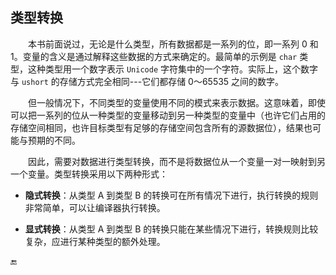 ## 类型转换

&emsp;&emsp;本书前面说过，无论是什么类型，所有数据都是一系列的位，即一系列 0 和1。变量的含义是通过解释这些数据的方式来确定的。最简单的示例是 `char` 类型，这种类型用一个数字表示 `Unicode` 字符集中的一个字符。实际上，这个数字与 `ushort` 的存储方式完全相同---它们都存储 0～65535 之间的数字。

&emsp;&emsp;但一般情况下，不同类型的变量使用不同的模式来表示数据。这意味着，即使可以把一系列的位从一种类型的变量移动到另一种类型的变量中（也许它们占用的存储空间相同，也许目标类型有足够的存储空间包含所有的源数据位），结果也可能与预期的不同。

&emsp;&emsp;因此，需要对数据进行类型转换，而不是将数据位从一个变量一对一映射到另一个变量。类型转换采用以下两种形式：

* **隐式转换**：从类型 A 到类型 B 的转换可在所有情况下进行，执行转换的规则非常简单，可以让编译器执行转换。

* **显式转换**：从类型 A 到类型 B 的转换只能在某些情况下进行，转换规则比较复杂，应进行某种类型的额外处理。




🔚